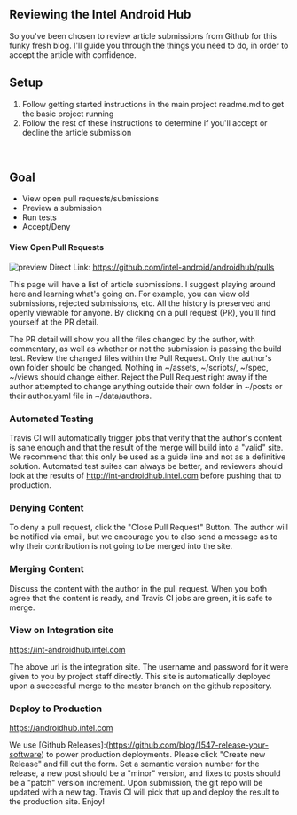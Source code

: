 ## Reviewing the Intel Android Hub
So you've been chosen to review article submissions from Github for this funky fresh blog. I'll guide you through the things you need to do, in order to accept the article with confidence.

## Setup
1. Follow getting started instructions in the main project readme.md to get the basic project running
2. Follow the rest of these instructions to determine if you'll accept or decline the article submission

&nbsp;

## Goal
- View open pull requests/submissions
- Preview a submission
- Run tests
- Accept/Deny

#### View Open Pull Requests
![preview](https://drive.google.com/uc?id=0B6rG4e8CXFiGWmcwMHNhdUFOdk0)
Direct Link: https://github.com/intel-android/androidhub/pulls

This page will have a list of article submissions. I suggest playing around here and learning what's going on. For example, you can view old submissions, rejected submissions, etc. All the history is preserved and openly viewable for anyone. By clicking on a pull request (PR), you'll find yourself at the PR detail.

The PR detail will show you all the files changed by the author, with commentary, as well as whether or not the submission is passing the build test. Review the changed files within the Pull Request. Only the author's own folder should be changed. Nothing in ~/assets, ~/scripts/, ~/spec, ~/views should change either. Reject the Pull Request right away if the author attempted to change anything outside their own folder in ~/posts or their author.yaml file in ~/data/authors.

### Automated Testing

Travis CI will automatically trigger jobs that verify that the author's content is sane enough and that the result of the merge will build into a "valid" site. We recommend that this only be used as a guide line and not as a definitive solution. Automated test suites can always be better, and reviewers should look at the results of http://int-androidhub.intel.com before pushing that to production.

### Denying Content

To deny a pull request, click the "Close Pull Request" Button. The author will be notified via email, but we encourage you to also send a message as to why their contribution is not going to be merged into the site.

### Merging Content

Discuss the content with the author in the pull request. When you both agree that the content is ready, and Travis CI jobs are green, it is safe to merge.

### View on Integration site

https://int-androidhub.intel.com

The above url is the integration site. The username and password for it were given to you by project staff directly. This site is automatically deployed upon a successful merge to the master branch on the github repository.

### Deploy to Production

https://androidhub.intel.com

We use [Github Releases]:(https://github.com/blog/1547-release-your-software) to power production deployments. Please click "Create new Release" and fill out the form. Set a semantic version number for the release, a new post should be a "minor" version, and fixes to posts should be a "patch" version increment. Upon submission, the git repo will be updated with a new tag. Travis CI will pick that up and deploy the result to the production site. Enjoy!
